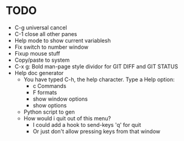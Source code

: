 # TODO
  * C-g universal cancel
  * C-1 close all other panes
  * Help mode to show current variablesh
  * Fix switch to number window
  * Fixup mouse stuff
  * Copy/paste to system
  * C-x g:  Bold man-page style dividor for GIT DIFF and GIT STATUS
  * Help doc generator
      * You have typed C-h, the help character. Type a Help option:
          * c     Commands
          * F     formats
          * show window options
          * show options
      * Python script to gen
      * How would i quit out of this menu?
          * I could add a hook to send-keys 'q' for quit
          * Or just don't allow pressing keys from that window

